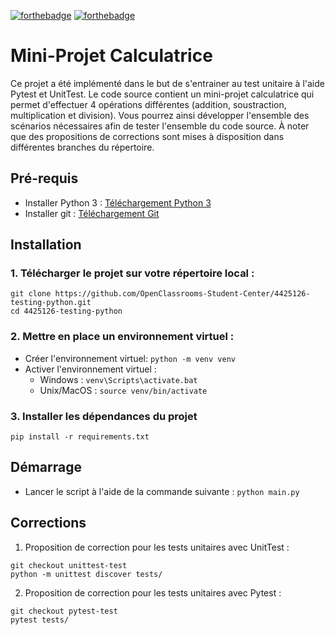 [![forthebadge](https://forthebadge.com/images/badges/made-with-python.svg)](https://forthebadge.com) [![forthebadge](https://forthebadge.com/images/badges/built-with-love.svg)](https://forthebadge.com)
# Mini-Projet Calculatrice

Ce projet a été implémenté dans le but de s'entrainer au test unitaire à l'aide Pytest et UnitTest. Le code source
contient un mini-projet calculatrice qui permet d'effectuer 4 opérations différentes (addition, soustraction, 
multiplication et division). Vous pourrez ainsi développer l'ensemble des scénarios nécessaires afin de tester 
l'ensemble du code source. À noter que des propositions de corrections sont mises à disposition dans différentes branches 
du répertoire.

## Pré-requis

* Installer Python 3 : [Téléchargement Python 3](https://www.python.org/downloads/)
* Installer git : [Téléchargement Git](https://git-scm.com/book/fr/v2/D%C3%A9marrage-rapide-Installation-de-Git)

## Installation

### 1. Télécharger le projet sur votre répertoire local : 
```
git clone https://github.com/OpenClassrooms-Student-Center/4425126-testing-python.git 
cd 4425126-testing-python
```
### 2. Mettre en place un environnement virtuel :
* Créer l'environnement virtuel: `python -m venv venv`
* Activer l'environnement virtuel :
    * Windows : `venv\Scripts\activate.bat`
    * Unix/MacOS : `source venv/bin/activate`
    
### 3. Installer les dépendances du projet
```
pip install -r requirements.txt
```

## Démarrage
* Lancer le script à l'aide de la commande suivante : `python main.py`

## Corrections
1. Proposition de correction pour les tests unitaires avec UnitTest :
```
git checkout unittest-test
python -m unittest discover tests/
```

2. Proposition de correction pour les tests unitaires avec Pytest :
```
git checkout pytest-test
pytest tests/
```


